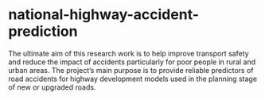 # national-highway-accident-prediction
The ultimate aim of this research work is to help improve transport safety and reduce the impact of accidents particularly for poor people in rural and urban areas. The project’s main purpose is to provide reliable predictors of road accidents for highway development models used in the planning stage of new or upgraded roads.
